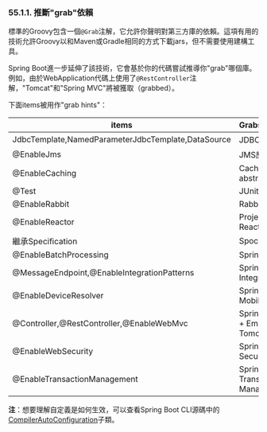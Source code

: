 ### 55.1.1. 推斷"grab"依賴

標準的Groovy包含一個`@Grab`注解，它允許你聲明對第三方庫的依賴。這項有用的技術允許Groovy以和Maven或Gradle相同的方式下載jars，但不需要使用建構工具。

Spring Boot進一步延伸了該技術，它會基於你的代碼嘗試推導你"grab"哪個庫。例如，由於WebApplication代碼上使用了`@RestController`注解，"Tomcat"和"Spring MVC"將被獲取（grabbed）。

下面items被用作"grab hints"：

|items|Grabs|
|-----|:-----|
|JdbcTemplate,NamedParameterJdbcTemplate,DataSource|JDBC應用|
|@EnableJms|JMS應用|
|@EnableCaching|Caching abstraction|
|@Test|JUnit|
|@EnableRabbit|RabbitMQ|
|@EnableReactor|Project Reactor|
|繼承Specification|Spock test|
|@EnableBatchProcessing|Spring Batch|
|@MessageEndpoint,@EnableIntegrationPatterns|Spring Integration|
|@EnableDeviceResolver|Spring Mobile|
|@Controller,@RestController,@EnableWebMvc|Spring MVC + Embedded Tomcat|
|@EnableWebSecurity|Spring Security|
|@EnableTransactionManagement|Spring Transaction Management|

**注**：想要理解自定義是如何生效，可以查看Spring Boot CLI源碼中的[CompilerAutoConfiguration](http://github.com/spring-projects/spring-boot/tree/master/spring-boot-cli/src/main/java/org/springframework/boot/cli/compiler/CompilerAutoConfiguration.java)子類。
